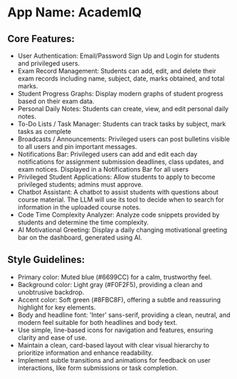 # **App Name**: AcademIQ

## Core Features:

- User Authentication: Email/Password Sign Up and Login for students and privileged users.
- Exam Record Management: Students can add, edit, and delete their exam records including name, subject, date, marks obtained, and total marks.
- Student Progress Graphs: Display modern graphs of student progress based on their exam data.
- Personal Daily Notes: Students can create, view, and edit personal daily notes.
- To-Do Lists / Task Manager: Students can track tasks by subject, mark tasks as complete
- Broadcasts / Announcements: Privileged users can post bulletins visible to all users and pin important messages.
- Notifications Bar: Privileged users can add and edit each day notifications for assignment submission deadlines, class updates, and exam notices. Displayed in a Notifications Bar for all users
- Privileged Student Applications: Allow students to apply to become privileged students; admins must approve.
- Chatbot Assistant: A chatbot to assist students with questions about course material. The LLM will use its tool to decide when to search for information in the uploaded course notes.
- Code Time Complexity Analyzer: Analyze code snippets provided by students and determine the time complexity.
- AI Motivational Greeting: Display a daily changing motivational greeting bar on the dashboard, generated using AI.

## Style Guidelines:

- Primary color: Muted blue (#6699CC) for a calm, trustworthy feel.
- Background color: Light gray (#F0F2F5), providing a clean and unobtrusive backdrop.
- Accent color: Soft green (#8FBC8F), offering a subtle and reassuring highlight for key elements.
- Body and headline font: 'Inter' sans-serif, providing a clean, neutral, and modern feel suitable for both headlines and body text.
- Use simple, line-based icons for navigation and features, ensuring clarity and ease of use.
- Maintain a clean, card-based layout with clear visual hierarchy to prioritize information and enhance readability.
- Implement subtle transitions and animations for feedback on user interactions, like form submissions or task completion.